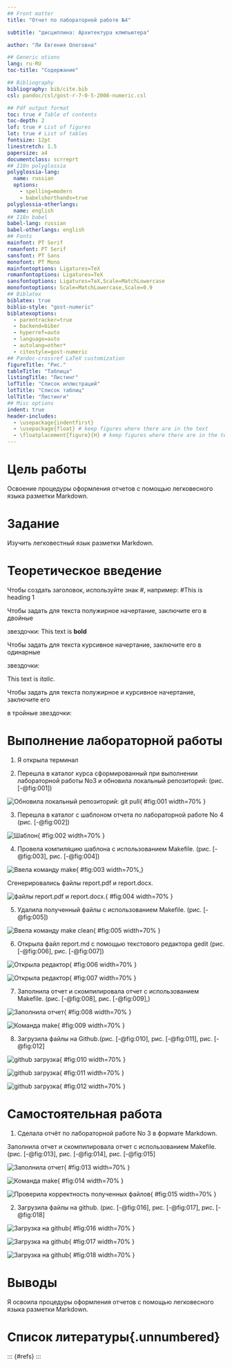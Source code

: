 ```yaml
---
## Front matter
title: "Отчет по лабораторной работе №4"

subtitle: "дисциплина: Архитектура клмпьютера"

author: "Ли Евгения Олеговна"

## Generic otions
lang: ru-RU
toc-title: "Содержание"

## Bibliography
bibliography: bib/cite.bib
csl: pandoc/csl/gost-r-7-0-5-2008-numeric.csl

## Pdf output format
toc: true # Table of contents
toc-depth: 2
lof: true # List of figures
lot: true # List of tables
fontsize: 12pt
linestretch: 1.5
papersize: a4
documentclass: scrreprt
## I18n polyglossia
polyglossia-lang:
  name: russian
  options:
	- spelling=modern
	- babelshorthands=true
polyglossia-otherlangs:
  name: english
## I18n babel
babel-lang: russian
babel-otherlangs: english
## Fonts
mainfont: PT Serif
romanfont: PT Serif
sansfont: PT Sans
monofont: PT Mono
mainfontoptions: Ligatures=TeX
romanfontoptions: Ligatures=TeX
sansfontoptions: Ligatures=TeX,Scale=MatchLowercase
monofontoptions: Scale=MatchLowercase,Scale=0.9
## Biblatex
biblatex: true
biblio-style: "gost-numeric"
biblatexoptions:
  - parentracker=true
  - backend=biber
  - hyperref=auto
  - language=auto
  - autolang=other*
  - citestyle=gost-numeric
## Pandoc-crossref LaTeX customization
figureTitle: "Рис."
tableTitle: "Таблица"
listingTitle: "Листинг"
lofTitle: "Список иллюстраций"
lotTitle: "Список таблиц"
lolTitle: "Листинги"
## Misc options
indent: true
header-includes:
  - \usepackage{indentfirst}
  - \usepackage{float} # keep figures where there are in the text
  - \floatplacement{figure}{H} # keep figures where there are in the text
---
```


# Цель работы

Освоение процедуры оформления отчетов с помощью легковесного языка разметки Markdown.

# Задание

Изучить легковестный язык разметки Markdown.

# Теоретическое введение

Чтобы создать заголовок, используйте знак #, например: #This is heading 1

Чтобы задать для текста полужирное начертание, заключите его в двойные

звездочки: This text is **bold**

Чтобы задать для текста курсивное начертание, заключите его в одинарные

звездочки:

This text is *italic*.

Чтобы задать для текста полужирное и курсивное начертание, заключите его

в тройные звездочки:

# Выполнение лабораторной работы

1. Я открыла терминал

2. Перешла в каталог курса сформированный при выполнении лабораторной работы No3 и обновила локальный репозиторий: (рис. [-@fig:001])

![Обновила локальный репозиторий: git pull](image/41.png){ #fig:001 width=70% }

3. Перешла в каталог с шаблоном отчета по лабораторной работе No 4 (рис. [-@fig:002])

![Шаблон](image/46.png){ #fig:002 width=70% }

4. Провела компиляцию шаблона с использованием Makefile. (рис. [-@fig:003], рис. [-@fig:004])

![Ввела команду make](image/42.png){ #fig:003 width=70%,}

Сгенерировались файлы report.pdf и report.docx.

![файлы report.pdf и report.docx. ](image/43.png){ #fig:004 width=70% }

5. Удалила полученный файлы с использованием Makefile. (рис. [-@fig:005])

![Ввела команду make clean](image/44.png){ #fig:005 width=70% }

6. Открыла файл report.md c помощью текстового редактора gedit (рис. [-@fig:006], рис. [-@fig:007])

![Открыла редактор](image/45.png){ #fig:006 width=70% }

![Открыла редактор](image/46.png){ #fig:007 width=70% }

7. Заполнила отчет и скомпилировала отчет с использованием Makefile. (рис. [-@fig:008], рис. [-@fig:009],)

![Заполнила отчет](image/90.png){ #fig:008 width=70% }

![Команда make](image/91.png){ #fig:009 width=70% }


8. Загрузила файлы на Github.(рис. [-@fig:010], рис. [-@fig:011], рис. [-@fig:012]

![github загрузка](image/49.png){ #fig:010 width=70% }

![github загрузка](image/50.png){ #fig:011 width=70% }

![github загрузка](image/51.png){ #fig:012 width=70% }

# Самостоятельная работа

1. Сделала отчёт по лабораторной работе No 3 в формате Markdown.

Заполнила отчет и скомпилировала отчет с использованием Makefile. (рис. [-@fig:013], рис. [-@fig:014], рис. [-@fig:015]

![Заполнила отчет](image/47.png){ #fig:013 width=70% }

![Команда make](image/ytn.png){ #fig:014 width=70% }

![Проверила корректность полученных файлов](image/48.png){ #fig:015 width=70% }

2. Загрузила файлы на github. (рис. [-@fig:016], рис. [-@fig:017], рис. [-@fig:018]

![Загрузка на github](image/49.png){ #fig:016 width=70% }

![Загрузка на github](image/50.png){ #fig:017 width=70% }

![Загрузка на github](image/51.png){ #fig:018 width=70% }


# Выводы

Я освоила процедуры оформления отчетов с помощью легковесного языка разметки Markdown.

# Список литературы{.unnumbered}

::: {#refs}
:::
